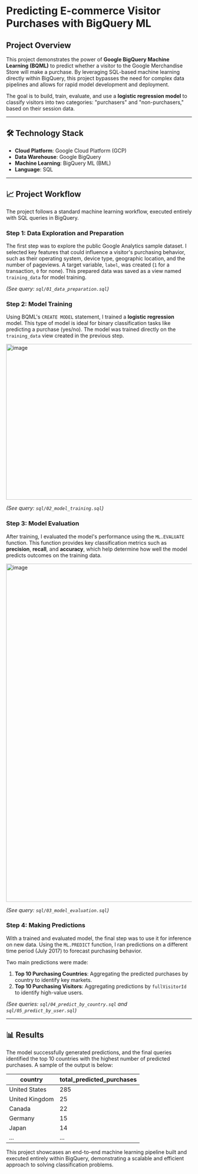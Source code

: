 # Predicting E-commerce Visitor Purchases with BigQuery ML

## Project Overview

This project demonstrates the power of **Google BigQuery Machine Learning (BQML)** to predict whether a visitor to the Google Merchandise Store will make a purchase. By leveraging SQL-based machine learning directly within BigQuery, this project bypasses the need for complex data pipelines and allows for rapid model development and deployment.

The goal is to build, train, evaluate, and use a **logistic regression model** to classify visitors into two categories: "purchasers" and "non-purchasers," based on their session data.

---

## 🛠️ Technology Stack

* **Cloud Platform**: Google Cloud Platform (GCP)
* **Data Warehouse**: Google BigQuery
* **Machine Learning**: BigQuery ML (BML)
* **Language**: SQL

---

## 📈 Project Workflow

The project follows a standard machine learning workflow, executed entirely with SQL queries in BigQuery.

### Step 1: Data Exploration and Preparation

The first step was to explore the public Google Analytics sample dataset. I selected key features that could influence a visitor's purchasing behavior, such as their operating system, device type, geographic location, and the number of pageviews. A target variable, `label`, was created (`1` for a transaction, `0` for none). This prepared data was saved as a view named `training_data` for model training.

*(See query: `sql/01_data_preparation.sql`)*

### Step 2: Model Training

Using BQML's `CREATE MODEL` statement, I trained a **logistic regression** model. This type of model is ideal for binary classification tasks like predicting a purchase (yes/no). The model was trained directly on the `training_data` view created in the previous step.

<img width="1600" height="422" alt="image" src="https://github.com/user-attachments/assets/93f935ab-5121-42ce-9875-c5e0878f4d27" />


*(See query: `sql/02_model_training.sql`)*

### Step 3: Model Evaluation

After training, I evaluated the model's performance using the `ML.EVALUATE` function. This function provides key classification metrics such as **precision**, **recall**, and **accuracy**, which help determine how well the model predicts outcomes on the training data.

<img width="1600" height="916" alt="image" src="https://github.com/user-attachments/assets/cd2fbaf9-a30f-479a-b3be-72735ecc72ae" />

*(See query: `sql/03_model_evaluation.sql`)*

### Step 4: Making Predictions

With a trained and evaluated model, the final step was to use it for inference on new data. Using the `ML.PREDICT` function, I ran predictions on a different time period (July 2017) to forecast purchasing behavior.

Two main predictions were made:
1.  **Top 10 Purchasing Countries**: Aggregating the predicted purchases by country to identify key markets.
2.  **Top 10 Purchasing Visitors**: Aggregating predictions by `fullVisitorId` to identify high-value users.

*(See queries: `sql/04_predict_by_country.sql` and `sql/05_predict_by_user.sql`)*

---

## 📊 Results

The model successfully generated predictions, and the final queries identified the top 10 countries with the highest number of predicted purchases. A sample of the output is below:

| country         | total_predicted_purchases |
|-----------------|---------------------------|
| United States   | 285                       |
| United Kingdom  | 25                        |
| Canada          | 22                        |
| Germany         | 15                        |
| Japan           | 14                        |
| ...             | ...                       |

This project showcases an end-to-end machine learning pipeline built and executed entirely within BigQuery, demonstrating a scalable and efficient approach to solving classification problems.
